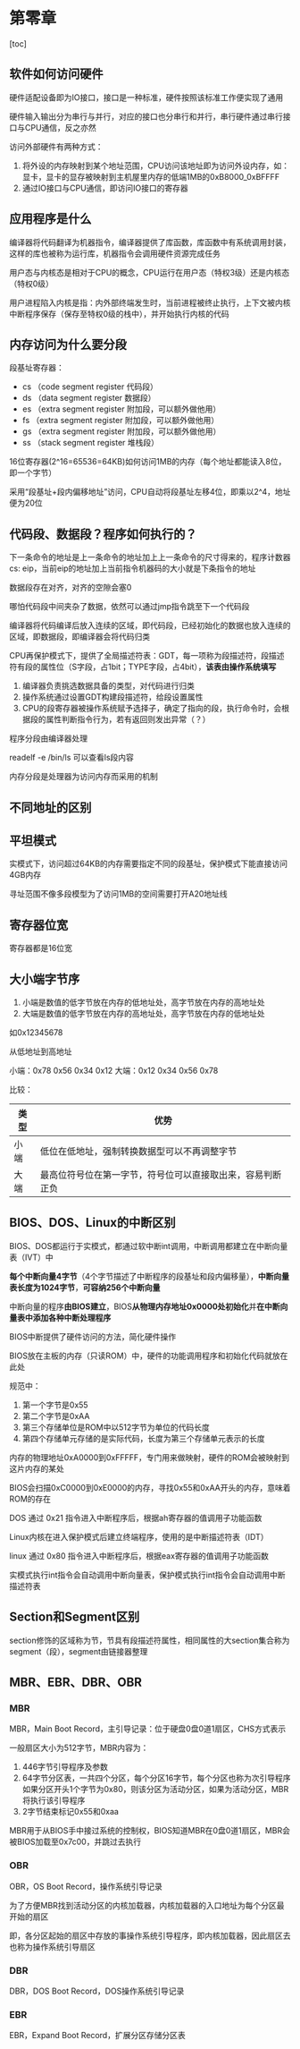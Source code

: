 # 第零章

[toc]

## 软件如何访问硬件

硬件适配设备即为IO接口，接口是一种标准，硬件按照该标准工作便实现了通用

硬件输入输出分为串行与并行，对应的接口也分串行和并行，串行硬件通过串行接口与CPU通信，反之亦然

访问外部硬件有两种方式：

1. 将外设的内存映射到某个地址范围，CPU访问该地址即为访问外设内存，如：显卡，显卡的显存被映射到主机屋里内存的低端1MB的0xB8000_0xBFFFF
2. 通过IO接口与CPU通信，即访问IO接口的寄存器

## 应用程序是什么

编译器将代码翻译为机器指令，编译器提供了库函数，库函数中有系统调用封装，这样的库也被称为运行库，机器指令会调用硬件资源完成任务

用户态与内核态是相对于CPU的概念，CPU运行在用户态（特权3级）还是内核态（特权0级）

用户进程陷入内核是指：内外部终端发生时，当前进程被终止执行，上下文被内核中断程序保存（保存至特权0级的栈中），并开始执行内核的代码

## 内存访问为什么要分段

段基址寄存器：

* cs （code segment register 代码段）
* ds （data segment register 数据段）
* es （extra segment register 附加段，可以额外做他用）
* fs （extra segment register 附加段，可以额外做他用）
* gs （extra segment register 附加段，可以额外做他用）
* ss （stack segment register 堆栈段）

16位寄存器(2^16=65536=64KB)如何访问1MB的内存（每个地址都能读入8位，即一个字节）

采用“段基址+段内偏移地址”访问，CPU自动将段基址左移4位，即乘以2^4，地址便为20位

## 代码段、数据段？程序如何执行的？

下一条命令的地址是上一条命令的地址加上上一条命令的尺寸得来的，程序计数器cs: eip，当前eip的地址加上当前指令机器码的大小就是下条指令的地址

数据段存在对齐，对齐的空隙会塞0

哪怕代码段中间夹杂了数据，依然可以通过jmp指令跳至下一个代码段

编译器将代码编译后放入连续的区域，即代码段，已经初始化的数据也放入连续的区域，即数据段，即编译器会将代码归类

CPU再保护模式下，提供了全局描述符表：GDT，每一项称为段描述符，段描述符有段的属性位（S字段，占1bit；TYPE字段，占4bit），**该表由操作系统填写**

1. 编译器负责挑选数据具备的类型，对代码进行归类
2. 操作系统通过设置GDT构建段描述符，给段设置属性
3. CPU的段寄存器被操作系统赋予选择子，确定了指向的段，执行命令时，会根据段的属性判断指令行为，若有返回则发出异常（？）

程序分段由编译器处理

readelf -e /bin/ls 可以查看ls段内容

内存分段是处理器为访问内存而采用的机制

## 不同地址的区别

## 平坦模式

实模式下，访问超过64KB的内存需要指定不同的段基址，保护模式下能直接访问4GB内存

寻址范围不像多段模型为了访问1MB的空间需要打开A20地址线

## 寄存器位宽

寄存器都是16位宽

## 大小端字节序

1. 小端是数值的低字节放在内存的低地址处，高字节放在内存的高地址处
2. 大端是数值的低字节放在内存的高地址处，高字节放在内存的低地址处

如0x12345678

从低地址到高地址

小端：0x78 0x56 0x34 0x12
大端：0x12 0x34 0x56 0x78

比较：

| 类型 | 优势 |
|---|---|
|小端|低位在低地址，强制转换数据型可以不再调整字节|
|大端|最高位符号位在第一字节，符号位可以直接取出来，容易判断正负|

## BIOS、DOS、Linux的中断区别

BIOS、DOS都运行于实模式，都通过软中断int调用，中断调用都建立在中断向量表（IVT）中

**每个中断向量4字节**（4个字节描述了中断程序的段基址和段内偏移量），**中断向量表长度为1024字节**，**可容纳256个中断向量**

中断向量的程序**由BIOS建立**，BIOS**从物理内存地址0x0000处初始化**并**在中断向量表中添加各种中断处理程序**

BIOS中断提供了硬件访问的方法，简化硬件操作

BIOS放在主板的内存（只读ROM）中，硬件的功能调用程序和初始化代码就放在此处

规范中：

1. 第一个字节是0x55
2. 第二个字节是0xAA
3. 第三个存储单位是ROM中以512字节为单位的代码长度
4. 第四个存储单元存储的是实际代码，长度为第三个存储单元表示的长度

内存的物理地址0xA0000到0xFFFFF，专门用来做映射，硬件的ROM会被映射到这片内存的某处

BIOS会扫描0xC0000到0xE0000的内存，寻找0x55和0xAA开头的内存，意味着ROM的存在

DOS 通过 0x21 指令进入中断程序后，根据ah寄存器的值调用子功能函数

Linux内核在进入保护模式后建立终端程序，使用的是中断描述符表（IDT）

linux 通过 0x80 指令进入中断程序后，根据eax寄存器的值调用子功能函数

实模式执行int指令会自动调用中断向量表，保护模式执行int指令会自动调用中断描述符表

## Section和Segment区别

section修饰的区域称为节，节具有段描述符属性，相同属性的大section集合称为segment（段），segment由链接器整理

## MBR、EBR、DBR、OBR

### MBR

MBR，Main Boot Record，主引导记录：位于硬盘0盘0道1扇区，CHS方式表示

一般扇区大小为512字节，MBR内容为：

1. 446字节引导程序及参数
2. 64字节分区表，一共四个分区，每个分区16字节，每个分区也称为次引导程序
如果分区开头1个字节为0x80，则该分区为活动分区，如果为活动分区，MBR将执行该引导程序
3. 2字节结束标记0x55和0xaa

MBR用于从BIOS手中接过系统的控制权，BIOS知道MBR在0盘0道1扇区，MBR会被BIOS加载至0x7c00，并跳过去执行

### OBR

OBR，OS Boot Record，操作系统引导记录

为了方便MBR找到活动分区的内核加载器，内核加载器的入口地址为每个分区最开始的扇区

即，各分区起始的扇区中存放的事操作系统引导程序，即内核加载器，因此扇区去也称为操作系统引导扇区

### DBR

DBR，DOS Boot Record，DOS操作系统引导记录

### EBR

EBR，Expand Boot Record，扩展分区存储分区表
